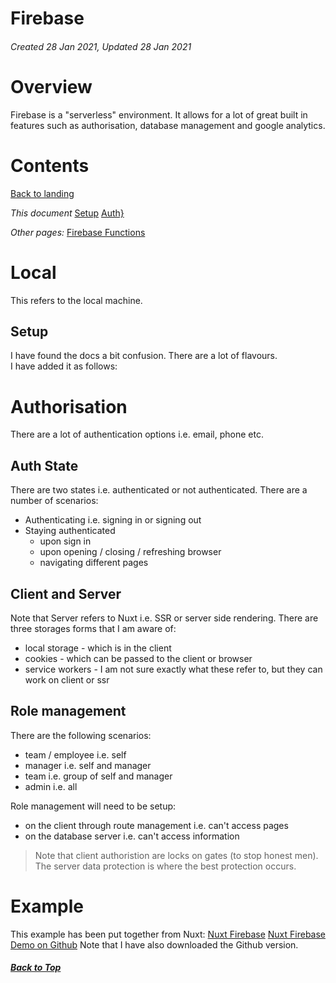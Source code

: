 # Firebase

###### Created 28 Jan 2021, Updated 28 Jan 2021

# Overview

Firebase is a "serverless" environment. It allows for a lot of great built in features such as authorisation, database management and google analytics.

# Contents

[Back to landing](../landing.md)

_This document_
[Setup](#setup)
[Auth}](#authorisation)

_Other pages:_
[Firebase Functions](./firebasefunctions.md)

# Local

This refers to the local machine.

## Setup

I have found the docs a bit confusion. There are a lot of flavours.  
I have added it as follows: 

# Authorisation

There are a lot of authentication options i.e. email, phone etc.

## Auth State

There are two states i.e. authenticated or not authenticated.
There are a number of scenarios:

- Authenticating i.e. signing in or signing out
- Staying authenticated
  - upon sign in
  - upon opening / closing / refreshing browser
  - navigating different pages

## Client and Server

Note that Server refers to Nuxt i.e. SSR or server side rendering.
There are three storages forms that I am aware of:

- local storage - which is in the client
- cookies - which can be passed to the client or browser
- service workers - I am not sure exactly what these refer to, but they can work on client or ssr

## Role management

There are the following scenarios:

- team / employee i.e. self
- manager i.e. self and manager
- team i.e. group of self and manager
- admin i.e. all

Role management will need to be setup:

- on the client through route management i.e. can't access pages
- on the database server i.e. can't access information

> Note that client authoristion are locks on gates (to stop honest men). The server data protection is where the best protection occurs.

# Example

This example has been put together from Nuxt:
[Nuxt Firebase](https://firebase.nuxtjs.org/)
[Nuxt Firebase Demo on Github](https://github.com/lupas/nuxt-firebase-demo)
Note that I have also downloaded the Github version.

##### [Back to Top](#firebase)
